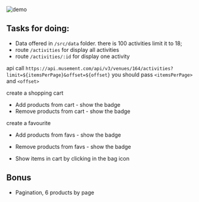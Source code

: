 
![demo](./demo.gif)

## Tasks for doing:

* Data offered in `/src/data` folder. there is 100 activities limit it to 18;
* route `/activities` for display all activities
* route `/activities/:id` for display one activity

api call
`https://api.musement.com/api/v3/venues/164/activities?limit=${itemsPerPage}&offset=${offset}`
you should pass `<itemsPerPage>` and `<offset>`

create a shopping cart
* Add products from cart - show the badge
* Remove products from cart - show the badge

create a favourite
* Add products from favs - show the badge
* Remove products from favs - show the badge

* Show items in cart by clicking in the bag icon

## Bonus
* Pagination, 6 products by page
